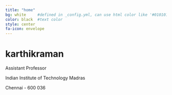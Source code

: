 ```yaml
---
title: "home"
bg: white     #defined in _config.yml, can use html color like '#010101'
color: black  #text color
style: center
fa-icon: envelope
---
```


# karthikraman
Assistant Professor

Indian Institute of Technology Madras

Chennai - 600 036
